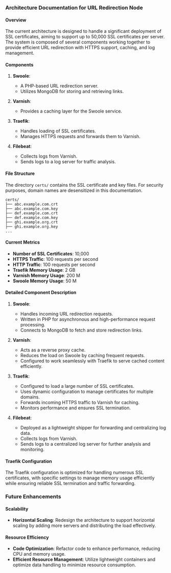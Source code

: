 ### Architecture Documentation for URL Redirection Node

#### Overview
The current architecture is designed to handle a significant deployment of SSL certificates, aiming to support up to 50,000 SSL certificates per server. The system is composed of several components working together to provide efficient URL redirection with HTTPS support, caching, and log management.

#### Components

1. **Swoole**:
   - A PHP-based URL redirection server.
   - Utilizes MongoDB for storing and retrieving links.
   
2. **Varnish**:
   - Provides a caching layer for the Swoole service.
   
3. **Traefik**:
   - Handles loading of SSL certificates.
   - Manages HTTPS requests and forwards them to Varnish.
   
4. **Filebeat**:
   - Collects logs from Varnish.
   - Sends logs to a log server for traffic analysis.

#### File Structure

The directory `certs/` contains the SSL certificate and key files. For security purposes, domain names are desensitized in this documentation.

```plaintext
certs/
├── abc.example.com.crt
├── abc.example.com.key
├── def.example.com.crt
├── def.example.com.key
├── ghi.example.org.crt
├── ghi.example.org.key
...
```

#### Current Metrics

- **Number of SSL Certificates**: 10,000
- **HTTPS Traffic**: 100 requests per second
- **HTTP Traffic**: 100 requests per second
- **Traefik Memory Usage**: 2 GB
- **Varnish Memory Usage**: 200 M
- **Swoole Memory Usage**: 50 M

#### Detailed Component Description

1. **Swoole**:
   - Handles incoming URL redirection requests.
   - Written in PHP for asynchronous and high-performance request processing.
   - Connects to MongoDB to fetch and store redirection links.

2. **Varnish**:
   - Acts as a reverse proxy cache.
   - Reduces the load on Swoole by caching frequent requests.
   - Configured to work seamlessly with Traefik to serve cached content efficiently.

3. **Traefik**:
   - Configured to load a large number of SSL certificates.
   - Uses dynamic configuration to manage certificates for multiple domains.
   - Forwards incoming HTTPS traffic to Varnish for caching.
   - Monitors performance and ensures SSL termination.

4. **Filebeat**:
   - Deployed as a lightweight shipper for forwarding and centralizing log data.
   - Collects logs from Varnish.
   - Sends logs to a centralized log server for further analysis and monitoring.

#### Traefik Configuration

The Traefik configuration is optimized for handling numerous SSL certificates, with specific settings to manage memory usage efficiently while ensuring reliable SSL termination and traffic forwarding.

### Future Enhancements

#### Scalability
- **Horizontal Scaling**: Redesign the architecture to support horizontal scaling by adding more servers and distributing the load effectively.

#### Resource Efficiency
- **Code Optimization**: Refactor code to enhance performance, reducing CPU and memory usage.
- **Efficient Resource Management**: Utilize lightweight containers and optimize data handling to minimize resource consumption.

